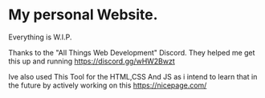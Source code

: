 # My personal Website.
Everything is W.I.P.

Thanks to the "All Things Web Development" Discord. They helped me get this up and running
https://discord.gg/wHW2Bwzt

Ive also used This Tool for the HTML,CSS And JS as i intend to learn that in the future by actively working on this
https://nicepage.com/
